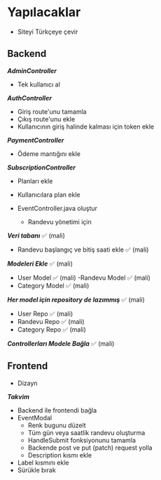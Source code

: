 # Yapılacaklar

- Siteyi Türkçeye çevir

## Backend

***AdminController***
- Tek kullanıcı al

***AuthController***
- Giriş route'unu tamamla
- Çıkış route'unu ekle
- Kullanıcının giriş halinde kalması için token ekle

***PaymentController***
- Ödeme mantığını ekle

***SubscriptionController***
- Planları ekle
- Kullanıcılara plan ekle

- EventController.java oluştur
    - Randevu yönetimi için

***Veri tabanı*** ✅ (mali)
- Randevu başlangıç ve bitiş saati ekle ✅ (mali)

***Modeleri Ekle*** ✅ (mali)
- User Model ✅ (mali)
-Randevu Model ✅ (mali)
- Category Model ✅ (mali)

***Her model için repository de lazımmış*** ✅ (mali) 
- User Repo ✅ (mali)
- Randevu Repo ✅ (mali)
- Category Repo ✅ (mali)

***Controllerları Modele Bağla*** ✅ (mali)


## Frontend
- Dizayn

***Takvim***
- Backend ile frontendi bağla
- EventModal 
    - Renk bugunu düzelt
    - Tüm gün veya saatlik randevu oluşturma
    - HandleSubmit fonksiyonunu tamamla
    - Backende post ve put (patch) request yolla
    - Description kısmı ekle
- Label kısmını ekle
- Sürükle bırak
